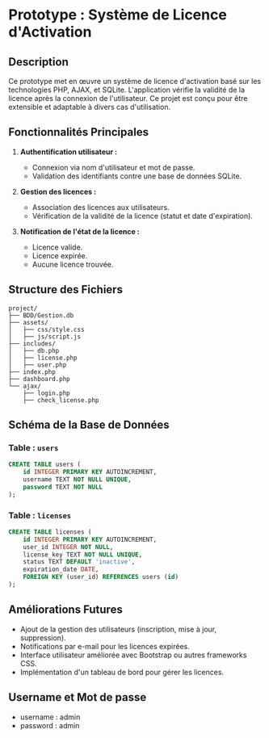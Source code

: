 # Prototype : Système de Licence d'Activation

## Description
Ce prototype met en œuvre un système de licence d'activation basé sur les technologies PHP, AJAX, et SQLite. L'application vérifie la validité de la licence après la connexion de l'utilisateur. Ce projet est conçu pour être extensible et adaptable à divers cas d'utilisation.

## Fonctionnalités Principales
1. **Authentification utilisateur :**
   - Connexion via nom d'utilisateur et mot de passe.
   - Validation des identifiants contre une base de données SQLite.

2. **Gestion des licences :**
   - Association des licences aux utilisateurs.
   - Vérification de la validité de la licence (statut et date d'expiration).

3. **Notification de l'état de la licence :**
   - Licence valide.
   - Licence expirée.
   - Aucune licence trouvée.

## Structure des Fichiers
```
project/
├── BDD/Gestion.db
├── assets/
│   ├── css/style.css
│   ├── js/script.js
├── includes/
│   ├── db.php
│   ├── license.php
│   ├── user.php
├── index.php
├── dashboard.php
└── ajax/
    ├── login.php
    ├── check_license.php
```

## Schéma de la Base de Données

### Table : `users`
```sql
CREATE TABLE users (
    id INTEGER PRIMARY KEY AUTOINCREMENT,
    username TEXT NOT NULL UNIQUE,
    password TEXT NOT NULL
);
```

### Table : `licenses`
```sql
CREATE TABLE licenses (
    id INTEGER PRIMARY KEY AUTOINCREMENT,
    user_id INTEGER NOT NULL,
    license_key TEXT NOT NULL UNIQUE,
    status TEXT DEFAULT 'inactive',
    expiration_date DATE,
    FOREIGN KEY (user_id) REFERENCES users (id)
);
```

## Améliorations Futures
- Ajout de la gestion des utilisateurs (inscription, mise à jour, suppression).
- Notifications par e-mail pour les licences expirées.
- Interface utilisateur améliorée avec Bootstrap ou autres frameworks CSS.
- Implémentation d'un tableau de bord pour gérer les licences.

## Username et Mot de passe
* username : admin
* password : admin